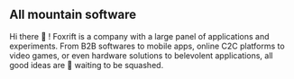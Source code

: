 ## All mountain software

Hi there 👋 ! Foxrift is a company with a large panel of applications and experiments.
From B2B softwares to mobile apps, online C2C platforms to video games, or even hardware solutions to belevolent applications, all good ideas are 🍋 waiting to be squashed.